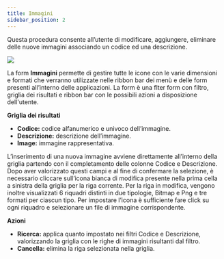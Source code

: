 ```yaml
---
title: Immagini
sidebar_position: 2
---
```


Questa procedura consente all’utente di modificare, aggiungere, eliminare delle nuove immagini associando un codice ed una descrizione.

![](/img/home/applications/images1.png)

La form **Immagini** permette di gestire tutte le icone con le varie dimensioni e formati che verranno utilizzate nelle ribbon bar dei menù e delle form presenti all’interno delle applicazioni.
La form è una flter form con filtro, griglia dei risultati e ribbon bar con le possibili azioni a disposizione dell'utente.

**Griglia dei risultati**
* **Codice:** codice alfanumerico e univoco dell’immagine.
* **Descrizione:** descrizione dell’immagine.
* **Image:** immagine rappresentativa.

L’inserimento di una nuova immagine avviene direttamente all’interno della griglia partendo con il completamento delle colonne Codice e Descrizione. Dopo aver valorizzato questi campi e al fine di confermare la selezione, è necessario cliccare sull’icona bianca di modifica presente nella prima cella a sinistra della griglia per la riga corrente.
Per la riga in modifica, vengono inoltre visualizzati 6 riquadri distinti in due tipologie, Bitmap e Png e tre formati per ciascun tipo. Per impostare l’icona è sufficiente fare click su ogni riquadro e selezionare un file di immagine corrispondente.

**Azioni**
* **Ricerca:** applica quanto impostato nei filtri Codice e Descrizione, valorizzando la griglia con le righe di immagini risultanti dal filtro.
* **Cancella:** elimina la riga selezionata nella griglia.